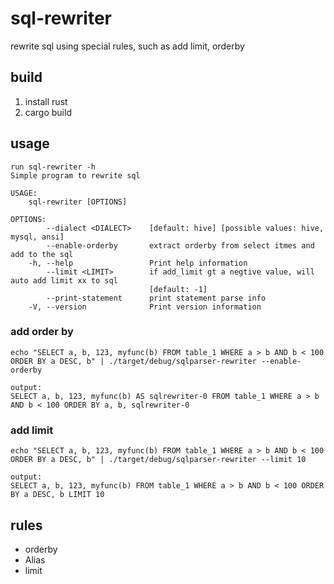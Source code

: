 # sql-rewriter
rewrite sql using special rules,  such as add limit, orderby

## build
1. install rust
2. cargo build

## usage
```
run sql-rewriter -h
Simple program to rewrite sql

USAGE:
    sql-rewriter [OPTIONS]

OPTIONS:
        --dialect <DIALECT>    [default: hive] [possible values: hive, mysql, ansi]
        --enable-orderby       extract orderby from select itmes and add to the sql
    -h, --help                 Print help information
        --limit <LIMIT>        if add_limit gt a negtive value, will auto add limit xx to sql
                               [default: -1]
        --print-statement      print statement parse info
    -V, --version              Print version information
```
### add order by
```
echo "SELECT a, b, 123, myfunc(b) FROM table_1 WHERE a > b AND b < 100 ORDER BY a DESC, b" | ./target/debug/sqlparser-rewriter --enable-orderby

output:
SELECT a, b, 123, myfunc(b) AS sqlrewriter-0 FROM table_1 WHERE a > b AND b < 100 ORDER BY a, b, sqlrewriter-0
```
### add limit
```
echo "SELECT a, b, 123, myfunc(b) FROM table_1 WHERE a > b AND b < 100 ORDER BY a DESC, b" | ./target/debug/sqlparser-rewriter --limit 10

output:
SELECT a, b, 123, myfunc(b) FROM table_1 WHERE a > b AND b < 100 ORDER BY a DESC, b LIMIT 10
```

## rules
* orderby
* Alias
* limit
